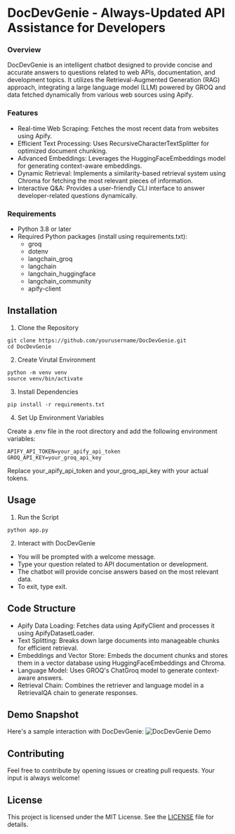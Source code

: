 # DocDevGenie - Always-Updated API Assistance for Developers

### Overview
DocDevGenie is an intelligent chatbot designed to provide concise and accurate answers to questions related to web APIs, documentation, and development topics. It utilizes the Retrieval-Augmented Generation (RAG) approach, integrating a large language model (LLM) powered by GROQ and data fetched dynamically from various web sources using Apify.

### Features
- Real-time Web Scraping: Fetches the most recent data from websites using Apify.
- Efficient Text Processing: Uses RecursiveCharacterTextSplitter for optimized document chunking.
- Advanced Embeddings: Leverages the HuggingFaceEmbeddings model for generating context-aware embeddings.
- Dynamic Retrieval: Implements a similarity-based retrieval system using Chroma for fetching the most relevant pieces of information.
- Interactive Q&A: Provides a user-friendly CLI interface to answer developer-related questions dynamically.

### Requirements
- Python 3.8 or later
- Required Python packages (install using requirements.txt):
    - groq
    - dotenv
    - langchain_groq
    - langchain
    - langchain_huggingface
    - langchain_community
    - apify-client

## Installation
1. Clone the Repository
```
git clone https://github.com/yourusername/DocDevGenie.git
cd DocDevGenie
```

2. Create Virutal Environment
```
python -m venv venv
source venv/bin/activate
```

3. Install Dependencies
```
pip install -r requirements.txt
```

4. Set Up Environment Variables

Create a .env file in the root directory and add the following environment variables:
```
APIFY_API_TOKEN=your_apify_api_token
GROQ_API_KEY=your_groq_api_key
```
Replace your_apify_api_token and your_groq_api_key with your actual tokens.

## Usage
1. Run the Script
```
python app.py
```

2. Interact with DocDevGenie

- You will be prompted with a welcome message.
- Type your question related to API documentation or development.
- The chatbot will provide concise answers based on the most relevant data.
- To exit, type exit.

## Code Structure
- Apify Data Loading: Fetches data using ApifyClient and processes it using ApifyDatasetLoader.
- Text Splitting: Breaks down large documents into manageable chunks for efficient retrieval.
- Embeddings and Vector Store: Embeds the document chunks and stores them in a vector database using HuggingFaceEmbeddings and Chroma.
- Language Model: Uses GROQ's ChatGroq model to generate context-aware answers.
- Retrieval Chain: Combines the retriever and language model in a RetrievalQA chain to generate responses.

## Demo Snapshot
Here's a sample interaction with DocDevGenie:
![DocDevGenie Demo](/workspace/DocDevGenie/DocDevGenie_output_snapshot.PNG)

## Contributing
Feel free to contribute by opening issues or creating pull requests. Your input is always welcome!

## License
This project is licensed under the MIT License. See the [LICENSE](/workspace/DocDevGenie/LICENSE) file for details.


